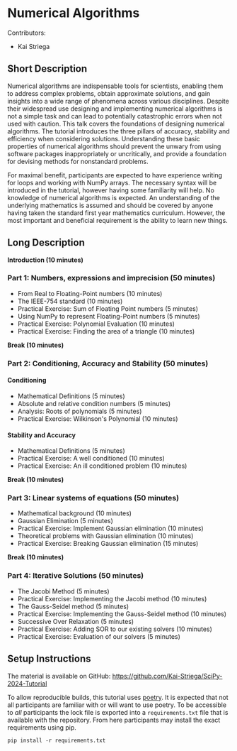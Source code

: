 # Numerical Algorithms

Contributors:

* Kai Striega

## Short Description

Numerical algorithms are indispensable tools for scientists, enabling them to address complex problems, obtain approximate solutions, and gain insights into a wide range of phenomena across various disciplines. Despite their widespread use designing and implementing numerical algorithms is not a simple task and can lead to potentially catastrophic errors when not used with caution. This talk covers the foundations of designing numerical algorithms. The tutorial introduces the three pillars of accuracy, stability and efficiency when considering solutions. Understanding these basic properties of numerical algorithms should prevent the unwary from using software packages inappropriately or uncritically, and provide a foundation for devising methods for nonstandard problems. 

For maximal benefit, participants are expected to have experience writing for loops and working with NumPy arrays. The necessary syntax will be introduced in the tutorial, however having some familiarity will help. No knowledge of numerical algorithms is expected. An understanding of the underlying mathematics is assumed and should be covered by anyone having taken the standard first year mathematics curriculum. However, the most important and beneficial requirement is the ability to learn new things.

## Long Description

**Introduction (10 minutes)**

### Part 1: Numbers, expressions and imprecision (50 minutes)

* From Real to Floating-Point numbers (10 minutes)
* The IEEE-754 standard (10 minutes)
* Practical Exercise: Sum of Floating Point numbers (5 minutes) 
* Using NumPy to represent Floating-Point numbers (5 minutes)
* Practical Exercise: Polynomial Evaluation (10 minutes)
* Practical Exercise: Finding the area of a triangle (10 minutes)

**Break (10 minutes)**

### Part 2: Conditioning, Accuracy and Stability (50 minutes)

#### Conditioning

* Mathematical Definitions (5 minutes)
* Absolute and relative condition numbers (5 minutes)
* Analysis: Roots of polynomials (5 minutes)
* Practical Exercise: Wilkinson's Polynomial (10 minutes)

#### Stability and Accuracy

* Mathematical Definitions (5 minutes)
* Practical Exercise: A well conditioned (10 minutes)
* Practical Exercise: An ill conditioned problem (10 minutes)

**Break (10 minutes)**


### Part 3: Linear systems of equations (50 minutes)
 
* Mathematical background (10 minutes)
* Gaussian Elimination (5 minutes)
* Practical Exercise: Implement Gaussian elimination (10 minutes)
* Theoretical problems with Gaussian elimination (10 minutes)
* Practical Exercise: Breaking Gaussian elimination (15 minutes)

**Break (10 minutes)**

### Part 4: Iterative Solutions (50 minutes)

* The Jacobi Method (5 minutes)
* Practical Exercise: Implementing the Jacobi method (10 minutes)
* The Gauss-Seidel method (5 minutes)
* Practical Exercise: Implementing the Gauss-Seidel method (10 minutes)
* Successive Over Relaxation (5 minutes)
* Practical Exercise: Adding SOR to our existing solvers (10 minutes)
* Practical Exercise: Evaluation of our solvers (5 minutes)

## Setup Instructions

The material is available on GitHub: https://github.com/Kai-Striega/SciPy-2024-Tutorial

To allow reproducible builds, this tutorial uses [poetry](https://python-poetry.org/). It is expected that not all participants are familiar with or will want to use poetry. To be accessible to _all_ participants the lock file is exported into a `requirements.txt` file that is available with the repository. From here participants may install the exact requirements using pip. 

```shell
pip install -r requirements.txt
```
